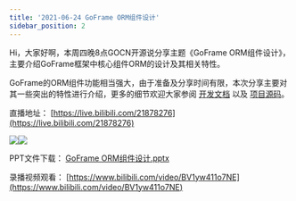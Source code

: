 ```yaml
---
title: '2021-06-24 GoFrame ORM组件设计'
sidebar_position: 2
---
```


Hi，大家好啊，本周四晚8点GOCN开源说分享主题《GoFrame ORM组件设计》，主要介绍GoFrame框架中核心组件ORM的设计及其相关特性。

GoFrame的ORM组件功能相当强大，由于准备及分享时间有限，本次分享主要对其一些突出的特性进行介绍，更多的细节欢迎大家参阅 [开发文档](https://goframe.org/pages/viewpage.action?pageId=1114686) 以及 [项目源码](https://github.com/gogf/gf/v2/tree/master/database/gdb)。

直播地址： [https://live.bilibili.com/21878276](https://live.bilibili.com/21878276)

![](/markdown/2a110b53cb90f2b0ea1af07ed17c4925.png)![](/markdown/823bc3dcb047efeda12e132de48456e4.png)

PPT文件下载： [GoFrame ORM组件设计.pptx](https://goframe.org/download/attachments/7302551/GoFrame%20ORM%E7%BB%84%E4%BB%B6%E8%AE%BE%E8%AE%A1.pptx?version=1&modificationDate=1624540592693&api=v2)

录播视频观看： [https://www.bilibili.com/video/BV1yw411o7NE](https://www.bilibili.com/video/BV1yw411o7NE)
